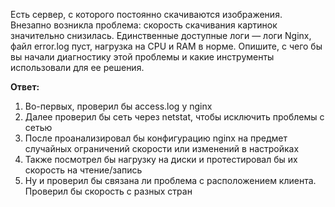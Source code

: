 Есть сервер, с которого постоянно скачиваются изображения. Внезапно возникла
проблема: скорость скачивания картинок значительно снизилась. Единственные
доступные логи — логи Nginx, файл error.log пуст, нагрузка на CPU и RAM в норме.
Опишите, с чего бы вы начали диагностику этой проблемы и какие инструменты
использовали для ее решения.


**Ответ:**

1. Во-первых, проверил бы access.log у nginx
2. Далее проверил бы сеть через netstat, чтобы исключить проблемы с сетью
3. После проанализировал бы конфигурацию nginx на предмет случайных ограничений скорости или изменений в настройках
4. Также посмотрел бы нагрузку на диски и протестировал бы их скорость на чтение/запись
5. Ну и проверил бы связана ли проблема с расположением клиента. Проверил бы скорость с разных стран